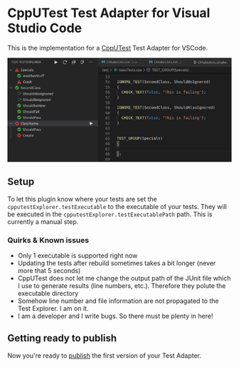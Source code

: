 # CppUTest Test Adapter for Visual Studio Code

This is the implementation for a [CppUTest](https://cpputest.github.io/) Test Adapter for VSCode.

![tests](img/tests.png)

## Setup

To let this plugin know where your tests are set the ```cpputestExplorer.testExecutable``` to the executable of your tests. They will be executed in the ```cpputestExplorer.testExecutablePath``` path. This is currently a manual step.

### Quirks & Known issues
- Only 1 executable is supported right now
- Updating the tests after rebuild sometimes takes a bit longer (never more that 5 seconds)
- CppUTest does not let me change the output path of the JUnit file which I use to generate results (line numbers, etc.). Therefore they polute the executable directory
- Somehow line number and file information are not propagated to the Test Explorer. I am on it.
- I am a developer and I write bugs. So there must be plenty in here!

## Getting ready to publish

Now you're ready to [publish](https://code.visualstudio.com/docs/extensions/publish-extension) the first version of your Test Adapter.
